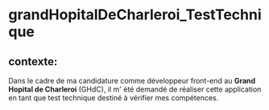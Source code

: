 # grandHopitalDeCharleroi_TestTechnique

## contexte:

Dans le cadre de ma candidature comme développeur front-end au **Grand Hopital 		de Charleroi** (GHdC), il m' été demandé de réaliser cette application en tant 		que test technique destiné à vérifier mes compétences.


